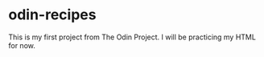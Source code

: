 # odin-recipes
This is my first project from The Odin Project. I will be practicing my HTML for now.